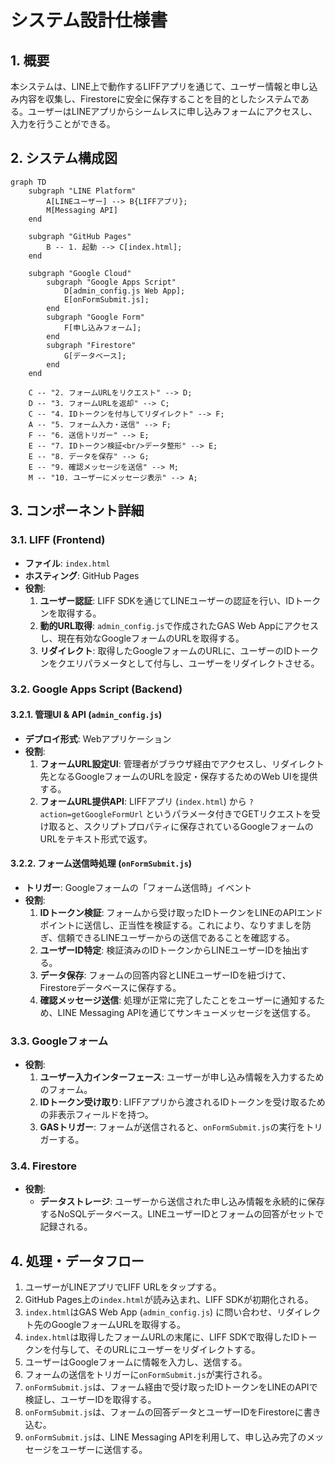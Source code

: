 # システム設計仕様書

## 1. 概要

本システムは、LINE上で動作するLIFFアプリを通じて、ユーザー情報と申し込み内容を収集し、Firestoreに安全に保存することを目的としたシステムである。ユーザーはLINEアプリからシームレスに申し込みフォームにアクセスし、入力を行うことができる。

## 2. システム構成図

```mermaid
graph TD
    subgraph "LINE Platform"
        A[LINEユーザー] --> B{LIFFアプリ};
        M[Messaging API]
    end

    subgraph "GitHub Pages"
        B -- 1. 起動 --> C[index.html];
    end

    subgraph "Google Cloud"
        subgraph "Google Apps Script"
            D[admin_config.js Web App];
            E[onFormSubmit.js];
        end
        subgraph "Google Form"
            F[申し込みフォーム];
        end
        subgraph "Firestore"
            G[データベース];
        end
    end

    C -- "2. フォームURLをリクエスト" --> D;
    D -- "3. フォームURLを返却" --> C;
    C -- "4. IDトークンを付与してリダイレクト" --> F;
    A -- "5. フォーム入力・送信" --> F;
    F -- "6. 送信トリガー" --> E;
    E -- "7. IDトークン検証<br/>データ整形" --> E;
    E -- "8. データを保存" --> G;
    E -- "9. 確認メッセージを送信" --> M;
    M -- "10. ユーザーにメッセージ表示" --> A;
```

## 3. コンポーネント詳細

### 3.1. LIFF (Frontend)

-   **ファイル**: `index.html`
-   **ホスティング**: GitHub Pages
-   **役割**:
    1.  **ユーザー認証**: LIFF SDKを通じてLINEユーザーの認証を行い、IDトークンを取得する。
    2.  **動的URL取得**: `admin_config.js`で作成されたGAS Web Appにアクセスし、現在有効なGoogleフォームのURLを取得する。
    3.  **リダイレクト**: 取得したGoogleフォームのURLに、ユーザーのIDトークンをクエリパラメータとして付与し、ユーザーをリダイレクトさせる。

### 3.2. Google Apps Script (Backend)

#### 3.2.1. 管理UI & API (`admin_config.js`)

-   **デプロイ形式**: Webアプリケーション
-   **役割**:
    1.  **フォームURL設定UI**: 管理者がブラウザ経由でアクセスし、リダイレクト先となるGoogleフォームのURLを設定・保存するためのWeb UIを提供する。
    2.  **フォームURL提供API**: LIFFアプリ (`index.html`) から `?action=getGoogleFormUrl` というパラメータ付きでGETリクエストを受け取ると、スクリプトプロパティに保存されているGoogleフォームのURLをテキスト形式で返す。

#### 3.2.2. フォーム送信時処理 (`onFormSubmit.js`)

-   **トリガー**: Googleフォームの「フォーム送信時」イベント
-   **役割**:
    1.  **IDトークン検証**: フォームから受け取ったIDトークンをLINEのAPIエンドポイントに送信し、正当性を検証する。これにより、なりすましを防ぎ、信頼できるLINEユーザーからの送信であることを確認する。
    2.  **ユーザーID特定**: 検証済みのIDトークンからLINEユーザーIDを抽出する。
    3.  **データ保存**: フォームの回答内容とLINEユーザーIDを紐づけて、Firestoreデータベースに保存する。
    4.  **確認メッセージ送信**: 処理が正常に完了したことをユーザーに通知するため、LINE Messaging APIを通じてサンキューメッセージを送信する。

### 3.3. Googleフォーム

-   **役割**:
    1.  **ユーザー入力インターフェース**: ユーザーが申し込み情報を入力するためのフォーム。
    2.  **IDトークン受け取り**: LIFFアプリから渡されるIDトークンを受け取るための非表示フィールドを持つ。
    3.  **GASトリガー**: フォームが送信されると、`onFormSubmit.js`の実行をトリガーする。

### 3.4. Firestore

-   **役割**:
    -   **データストレージ**: ユーザーから送信された申し込み情報を永続的に保存するNoSQLデータベース。LINEユーザーIDとフォームの回答がセットで記録される。

## 4. 処理・データフロー

1.  ユーザーがLINEアプリでLIFF URLをタップする。
2.  GitHub Pages上の`index.html`が読み込まれ、LIFF SDKが初期化される。
3.  `index.html`はGAS Web App (`admin_config.js`) に問い合わせ、リダイレクト先のGoogleフォームURLを取得する。
4.  `index.html`は取得したフォームURLの末尾に、LIFF SDKで取得したIDトークンを付与して、そのURLにユーザーをリダイレクトする。
5.  ユーザーはGoogleフォームに情報を入力し、送信する。
6.  フォームの送信をトリガーに`onFormSubmit.js`が実行される。
7.  `onFormSubmit.js`は、フォーム経由で受け取ったIDトークンをLINEのAPIで検証し、ユーザーIDを取得する。
8.  `onFormSubmit.js`は、フォームの回答データとユーザーIDをFirestoreに書き込む。
9.  `onFormSubmit.js`は、LINE Messaging APIを利用して、申し込み完了のメッセージをユーザーに送信する。 